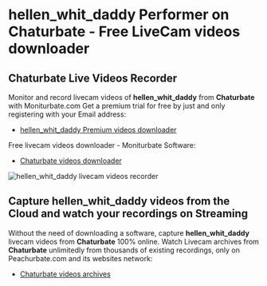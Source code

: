 # hellen_whit_daddy Performer on Chaturbate - Free LiveCam videos downloader

## Chaturbate Live Videos Recorder

Monitor and record livecam videos of **hellen_whit_daddy** from **Chaturbate** with Moniturbate.com
Get a premium trial for free by just and only registering with your Email address:
* [hellen_whit_daddy Premium videos downloader](https://moniturbate.com/request-demo-licence-key.html)

Free livecam videos downloader - Moniturbate Software:
* [Chaturbate videos downloader](https://moniturbate.com/moniturbate-download-software.html)

![hellen_whit_daddy livecam videos recorder](https://peachurnet.com/templates/moniturbate-software.png)


## Capture hellen_whit_daddy videos from the Cloud and watch your recordings on Streaming

Without the need of downloading a software, capture **hellen_whit_daddy** livecam videos from **Chaturbate** 100% online.
Watch Livecam archives from **Chaturbate** unlimitedly from thousands of existing recordings, only on Peachurbate.com and its websites network:
* [Chaturbate videos archives](https://peachurnet.com/)